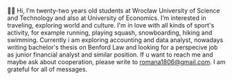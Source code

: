 👋🏼 Hi, I’m twenty-two years old students at Wrocław University of Science and Technology and also at University of Economics.
I’m interested in traveling, exploring world and culture. I'm in love with all kinds of sport's activity, for example running, playing squash, snowboarding, hiking and swimming.
Currently i am exploring accounting and data analyst, nowadays writing bachelor's thesis on Benford Law and looking for a perspecive job as junior financial analyst and similar position.
If u want to reach me and maybe ask about cooperation, please write to romana1806@gmail.com. I am grateful for all of messages.

